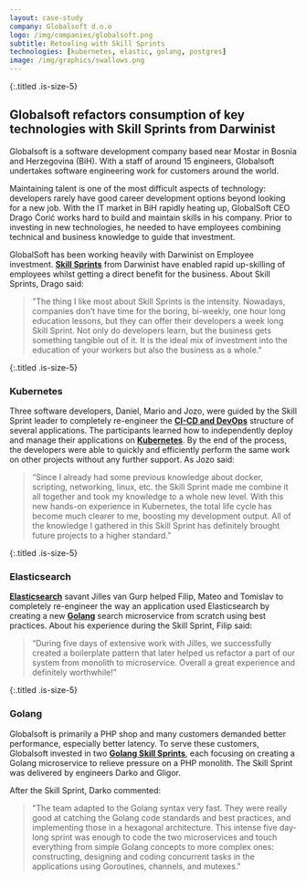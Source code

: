 ```yaml
---
layout: case-study
company: Globalsoft d.o.o
logo: /img/companies/globalsoft.png
subtitle: Retooling with Skill Sprints
technologies: [kubernetes, elastic, golang, postgres]
image: /img/graphics/swallows.png
---
```


{:.titled .is-size-5}
## Globalsoft refactors consumption of key technologies with Skill Sprints from Darwinist

Globalsoft is a software development company based near Mostar in Bosnia and Herzegovina (BiH). With a staff of around 15 engineers, Globalsoft undertakes software engineering work for customers around the world. 

Maintaining talent is one of the most difficult aspects of technology: developers rarely have good career development options beyond looking for a new job.
With the IT market in BiH rapidly heating up, GlobalSoft CEO Drago Ćorić works hard to build and maintain skills in his company.
Prior to investing in new technologies, he needed to have employees combining technical and business knowledge to guide that investment.

GlobalSoft has been working heavily with Darwinist on Employee investment. [**Skill Sprints**](/product/skill-sprint/) from Darwinist have enabled rapid up-skilling of employees whilst getting a direct benefit for the business.
About Skill Sprints, Drago said:

>"The thing I like most about Skill Sprints is the intensity. Nowadays, companies don’t have time for the boring, bi-weekly,  one hour long education lessons, but they can offer their developers a week long Skill Sprint. Not only do developers learn, but the business gets something tangible out of it. It is the ideal mix of investment into the education of your workers but also the business as a whole."

{:.titled .is-size-5}
### Kubernetes

Three software developers, Daniel, Mario and Jozo, were guided by the Skill Sprint leader to completely re-engineer the [**CI-CD and DevOps**](/technology/devops/) structure of several applications. The participants learned how to independently deploy and manage their applications on [**Kubernetes**](/technology/kubernetes/). By the end of the process, the developers were able to quickly and efficiently perform the same work on other projects without any further support. 
As Jozo said:

>“Since I already had some previous knowledge about docker, scripting, networking, linux, etc. the Skill Sprint made me combine it all together and took my knowledge to a whole new level. With this new hands-on experience in Kubernetes, the total life cycle has become much clearer to me, boosting my development output. All of the knowledge I gathered in this Skill Sprint has definitely brought future projects to a higher standard.”

{:.titled .is-size-5}
### Elasticsearch

[**Elasticsearch**](/technology/elasticsearch/) savant Jilles van Gurp helped Filip, Mateo and Tomislav to completely re-engineer the way an application used Elasticsearch by creating a new [**Golang**](/technology/golang/) search microservice from scratch using best practices. About his experience during the Skill Sprint, Filip said: 

>“During five days of extensive work with Jilles, we successfully created a boilerplate pattern that later helped us refactor a part of our system from monolith to microservice. Overall a great experience and definitely worthwhile!”


{:.titled .is-size-5}
### Golang

Globalsoft is primarily a PHP shop and many customers demanded better performance, especially better latency. To serve these customers, Globalsoft invested in two [**Golang Skill Sprints**](/technology/golang/), each focusing on creating a Golang microservice to relieve pressure on a PHP monolith. The Skill Sprint was delivered by engineers Darko and Gligor.

After the Skill Sprint, Darko commented:

>"The team adapted to the Golang syntax very fast. They were really good at catching the Golang code standards and best practices, and implementing those in a hexagonal architecture. This intense five day-long sprint was enough to code the two microservices and touch everything from simple Golang concepts to more complex ones: constructing, designing and coding concurrent tasks in the applications using Goroutines, channels, and mutexes."